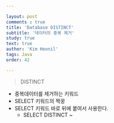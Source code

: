 ```yaml
---

layout: post
comments : true
title: 'Database DISTINCT'
subtitle: '데이터의 중복 제거'
study: true
text: true
author: 'Kim Heonil'
tags: Java
order: 42

---
```


 

> DISTINCT

- 중복데이터를 제거하는 키워드
- SELECT 키워드의 짝꿍
- SELECT 키워드 바로 뒤에 붙여서 사용한다.
  - SELECT DISTINCT ~

<br><br>